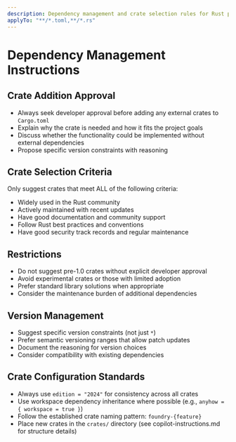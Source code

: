 ```yaml
---
description: Dependency management and crate selection rules for Rust projects
applyTo: "**/*.toml,**/*.rs"
---
```


# Dependency Management Instructions

## Crate Addition Approval
- Always seek developer approval before adding any external crates to `Cargo.toml`
- Explain why the crate is needed and how it fits the project goals
- Discuss whether the functionality could be implemented without external dependencies
- Propose specific version constraints with reasoning

## Crate Selection Criteria
Only suggest crates that meet ALL of the following criteria:
- Widely used in the Rust community
- Actively maintained with recent updates
- Have good documentation and community support
- Follow Rust best practices and conventions
- Have good security track records and regular maintenance

## Restrictions
- Do not suggest pre-1.0 crates without explicit developer approval
- Avoid experimental crates or those with limited adoption
- Prefer standard library solutions when appropriate
- Consider the maintenance burden of additional dependencies

## Version Management
- Suggest specific version constraints (not just `*`)
- Prefer semantic versioning ranges that allow patch updates
- Document the reasoning for version choices
- Consider compatibility with existing dependencies

## Crate Configuration Standards
- Always use `edition = "2024"` for consistency across all crates
- Use workspace dependency inheritance where possible (e.g., `anyhow = { workspace = true }`)
- Follow the established crate naming pattern: `foundry-{feature}`
- Place new crates in the `crates/` directory (see copilot-instructions.md for structure details)
